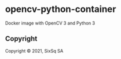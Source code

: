 # opencv-python-container
Docker image with OpenCV 3 and Python 3


## Copyright

Copyright &copy; 2021, SixSq SA
